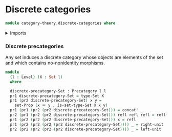# Discrete categories

```agda
module category-theory.discrete-categories where
```

<details><summary>Imports</summary>

```agda
open import category-theory.precategories

open import foundation.dependent-pair-types
open import foundation.identity-types
open import foundation.strictly-involutive-identity-types
open import foundation.sets
open import foundation.universe-levels
```

</details>

### Discrete precategories

Any set induces a discrete category whose objects are elements of the set and
which contains no-nonidentity morphisms.

```agda
module _
  {l : Level} (X : Set l)
  where

  discrete-precategory-Set : Precategory l l
  pr1 discrete-precategory-Set = type-Set X
  pr1 (pr2 discrete-precategory-Set) x y =
    set-Prop (x ＝ y , is-set-type-Set X x y)
  pr1 (pr1 (pr2 (pr2 discrete-precategory-Set))) = concat' _
  pr2 (pr1 (pr2 (pr2 discrete-precategory-Set))) refl refl refl = reflⁱ
  pr1 (pr2 (pr2 (pr2 discrete-precategory-Set))) x = refl
  pr1 (pr2 (pr2 (pr2 (pr2 discrete-precategory-Set)))) _ = right-unit
  pr2 (pr2 (pr2 (pr2 (pr2 discrete-precategory-Set)))) _ = left-unit
```

